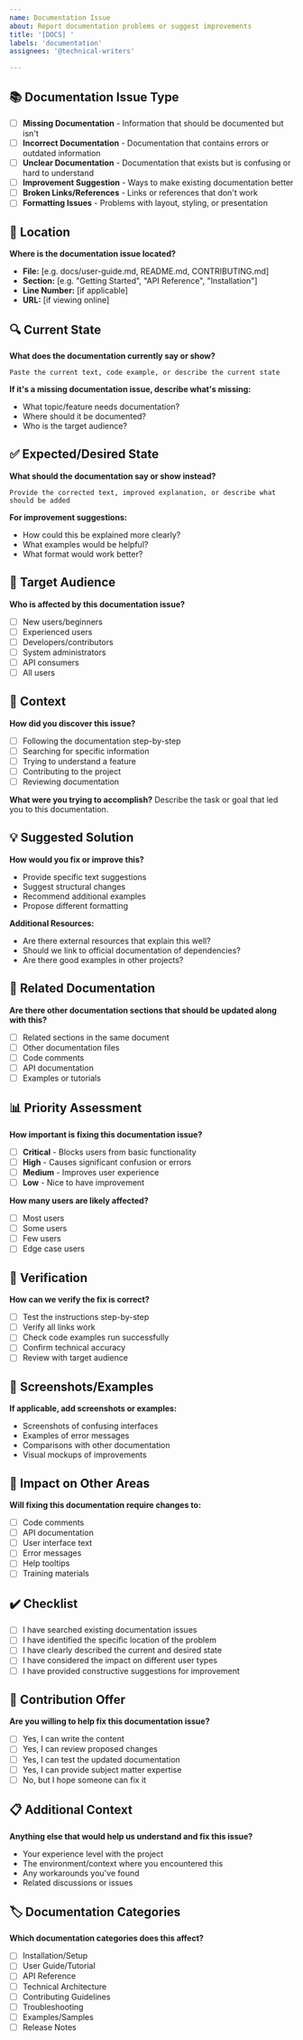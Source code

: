 ```yaml
---
name: Documentation Issue
about: Report documentation problems or suggest improvements
title: '[DOCS] '
labels: 'documentation'
assignees: '@technical-writers'

---
```


## 📚 Documentation Issue Type
- [ ] **Missing Documentation** - Information that should be documented but isn't
- [ ] **Incorrect Documentation** - Documentation that contains errors or outdated information
- [ ] **Unclear Documentation** - Documentation that exists but is confusing or hard to understand
- [ ] **Improvement Suggestion** - Ways to make existing documentation better
- [ ] **Broken Links/References** - Links or references that don't work
- [ ] **Formatting Issues** - Problems with layout, styling, or presentation

## 📍 Location
**Where is the documentation issue located?**
- **File:** [e.g. docs/user-guide.md, README.md, CONTRIBUTING.md]
- **Section:** [e.g. "Getting Started", "API Reference", "Installation"]
- **Line Number:** [if applicable]
- **URL:** [if viewing online]

## 🔍 Current State
**What does the documentation currently say or show?**
```
Paste the current text, code example, or describe the current state
```

**If it's a missing documentation issue, describe what's missing:**
- What topic/feature needs documentation?
- Where should it be documented?
- Who is the target audience?

## ✅ Expected/Desired State
**What should the documentation say or show instead?**
```
Provide the corrected text, improved explanation, or describe what should be added
```

**For improvement suggestions:**
- How could this be explained more clearly?
- What examples would be helpful?
- What format would work better?

## 👥 Target Audience
**Who is affected by this documentation issue?**
- [ ] New users/beginners
- [ ] Experienced users
- [ ] Developers/contributors
- [ ] System administrators
- [ ] API consumers
- [ ] All users

## 📱 Context
**How did you discover this issue?**
- [ ] Following the documentation step-by-step
- [ ] Searching for specific information
- [ ] Trying to understand a feature
- [ ] Contributing to the project
- [ ] Reviewing documentation

**What were you trying to accomplish?**
Describe the task or goal that led you to this documentation.

## 💡 Suggested Solution
**How would you fix or improve this?**
- Provide specific text suggestions
- Suggest structural changes
- Recommend additional examples
- Propose different formatting

**Additional Resources:**
- Are there external resources that explain this well?
- Should we link to official documentation of dependencies?
- Are there good examples in other projects?

## 🔗 Related Documentation
**Are there other documentation sections that should be updated along with this?**
- [ ] Related sections in the same document
- [ ] Other documentation files
- [ ] Code comments
- [ ] API documentation
- [ ] Examples or tutorials

## 📊 Priority Assessment
**How important is fixing this documentation issue?**
- [ ] **Critical** - Blocks users from basic functionality
- [ ] **High** - Causes significant confusion or errors
- [ ] **Medium** - Improves user experience
- [ ] **Low** - Nice to have improvement

**How many users are likely affected?**
- [ ] Most users
- [ ] Some users
- [ ] Few users
- [ ] Edge case users

## 🧪 Verification
**How can we verify the fix is correct?**
- [ ] Test the instructions step-by-step
- [ ] Verify all links work
- [ ] Check code examples run successfully
- [ ] Confirm technical accuracy
- [ ] Review with target audience

## 📸 Screenshots/Examples
**If applicable, add screenshots or examples:**
- Screenshots of confusing interfaces
- Examples of error messages
- Comparisons with other documentation
- Visual mockups of improvements

## 🔄 Impact on Other Areas
**Will fixing this documentation require changes to:**
- [ ] Code comments
- [ ] API documentation
- [ ] User interface text
- [ ] Error messages
- [ ] Help tooltips
- [ ] Training materials

## ✔️ Checklist
- [ ] I have searched existing documentation issues
- [ ] I have identified the specific location of the problem
- [ ] I have clearly described the current and desired state
- [ ] I have considered the impact on different user types
- [ ] I have provided constructive suggestions for improvement

## 🤝 Contribution Offer
**Are you willing to help fix this documentation issue?**
- [ ] Yes, I can write the content
- [ ] Yes, I can review proposed changes
- [ ] Yes, I can test the updated documentation
- [ ] Yes, I can provide subject matter expertise
- [ ] No, but I hope someone can fix it

## 📋 Additional Context
**Anything else that would help us understand and fix this issue?**
- Your experience level with the project
- The environment/context where you encountered this
- Any workarounds you've found
- Related discussions or issues

## 🏷️ Documentation Categories
**Which documentation categories does this affect?**
- [ ] Installation/Setup
- [ ] User Guide/Tutorial
- [ ] API Reference
- [ ] Technical Architecture
- [ ] Contributing Guidelines
- [ ] Troubleshooting
- [ ] Examples/Samples
- [ ] Release Notes